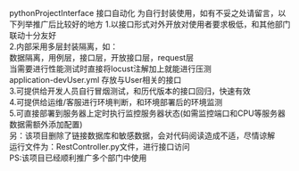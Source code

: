 pythonProjectInterface 接口自动化
为自行封装使用，如有不妥之处请留言，以下列举推广后比较好的地方
1.以接口形式对外开放对使用者要求极低，和其他部门联动十分友好  
2.内部采用多层封装隔离，如：  
    数据隔离，用例层，接口层，开放接口层，request层   
    当需要进行性能测试时直接将locust注解加上就能进行压测  
    application-devUser.yml 存放与User相关的接口  
3.可提供给开发人员自行冒烟测试，和历代版本的接口回归，快速有效  
4.可提供给运维/客服进行环境判断，和环境部署后的环境监测  
5.可直接部署到服务器上定时执行监控服务器状态(如需监控端口和CPU等服务器数据需额外添加配置)  
  另：该项目删除了链接数据库和敏感数据，会对代码阅读造成不适，尽情谅解   
  运行文件为：RestController.py文件，进行接口访问   
  PS:该项目已经顺利推广多个部门中使用  
